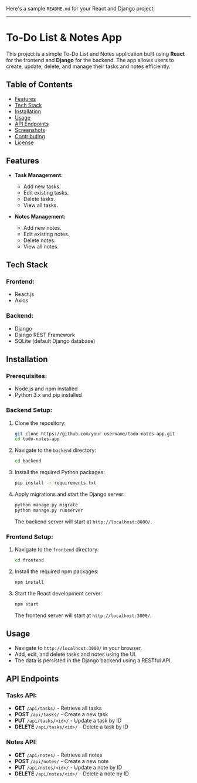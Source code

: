 Here's a sample `README.md` for your React and Django project:

---

# To-Do List & Notes App

This project is a simple To-Do List and Notes application built using **React** for the frontend and **Django** for the backend. The app allows users to create, update, delete, and manage their tasks and notes efficiently.

## Table of Contents

- [Features](#features)
- [Tech Stack](#tech-stack)
- [Installation](#installation)
- [Usage](#usage)
- [API Endpoints](#api-endpoints)
- [Screenshots](#screenshots)
- [Contributing](#contributing)
- [License](#license)

## Features

- **Task Management:**
  - Add new tasks.
  - Edit existing tasks.
  - Delete tasks.
  - View all tasks.

- **Notes Management:**
  - Add new notes.
  - Edit existing notes.
  - Delete notes.
  - View all notes.

## Tech Stack

### Frontend:
- React.js
- Axios

### Backend:
- Django
- Django REST Framework
- SQLite (default Django database)

## Installation

### Prerequisites:

- Node.js and npm installed
- Python 3.x and pip installed

### Backend Setup:

1. Clone the repository:

   ```bash
   git clone https://github.com/your-username/todo-notes-app.git
   cd todo-notes-app
   ```

2. Navigate to the `backend` directory:

   ```bash
   cd backend
   ```

3. Install the required Python packages:

   ```bash
   pip install -r requirements.txt
   ```

4. Apply migrations and start the Django server:

   ```bash
   python manage.py migrate
   python manage.py runserver
   ```

   The backend server will start at `http://localhost:8000/`.

### Frontend Setup:

1. Navigate to the `frontend` directory:

   ```bash
   cd frontend
   ```

2. Install the required npm packages:

   ```bash
   npm install
   ```

3. Start the React development server:

   ```bash
   npm start
   ```

   The frontend server will start at `http://localhost:3000/`.

## Usage

- Navigate to `http://localhost:3000/` in your browser.
- Add, edit, and delete tasks and notes using the UI.
- The data is persisted in the Django backend using a RESTful API.

## API Endpoints

### Tasks API:

- **GET** `/api/tasks/` - Retrieve all tasks
- **POST** `/api/tasks/` - Create a new task
- **PUT** `/api/tasks/<id>/` - Update a task by ID
- **DELETE** `/api/tasks/<id>/` - Delete a task by ID

### Notes API:

- **GET** `/api/notes/` - Retrieve all notes
- **POST** `/api/notes/` - Create a new note
- **PUT** `/api/notes/<id>/` - Update a note by ID
- **DELETE** `/api/notes/<id>/` - Delete a note by ID

